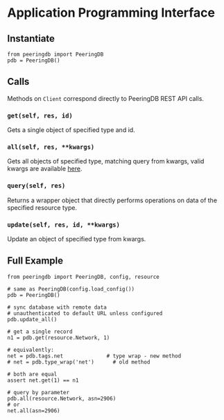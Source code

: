 # Application Programming Interface
## Instantiate

    from peeringdb import PeeringDB
    pdb = PeeringDB()

## Calls
Methods on `Client` correspond directly to PeeringDB REST API calls.

### `get(self, res, id)`
Gets a single object of specified type and id.

### `all(self, res, **kwargs)`
Gets all objects of specified type, matching query from kwargs, valid kwargs are available [here](http://docs.peeringdb.com/api_specs/#operations).

### `query(self, res)`
Returns a wrapper object that directly performs operations on data of the specified resource type.

### `update(self, res, id, **kwargs)`
Update an object of specified type from kwargs.

## Full Example

    from peeringdb import PeeringDB, config, resource

    # same as PeeringDB(config.load_config())
    pdb = PeeringDB()

    # sync database with remote data
    # unauthenticated to default URL unless configured
    pdb.update_all()

    # get a single record
    n1 = pdb.get(resource.Network, 1)

    # equivalently:
    net = pdb.tags.net              # type wrap - new method
    # net = pdb.type_wrap('net')      # old method

    # both are equal
    assert net.get(1) == n1

    # query by parameter
    pdb.all(resource.Network, asn=2906)
    # or
    net.all(asn=2906)

